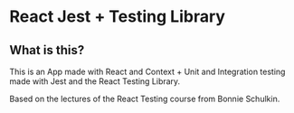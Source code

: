 # React Jest + Testing Library

## What is this?

This is an App made with React and Context + Unit and Integration testing made with Jest and the React Testing Library.

Based on the lectures of the React Testing course from Bonnie Schulkin.
